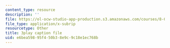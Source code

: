 ```yaml
---
content_type: resource
description: ''
file: https://ol-ocw-studio-app-production.s3.amazonaws.com/courses/8-01sc-classical-mechanics-fall-2016/e6bea59895f450b38e9c9c18e1ec768b_efH7pq9YVQw.vtt
file_type: application/x-subrip
resourcetype: Other
title: 3play caption file
uid: e6bea598-95f4-50b3-8e9c-9c18e1ec768b
---
```

